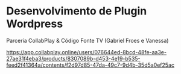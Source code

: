 # Desenvolvimento de Plugin Wordpress

Parceria CollabPlay & Código Fonte TV (Gabriel Froes e Vanessa)

https://app.collabplay.online/users/076644ed-8bcd-48fe-aa3e-27ae31f4eba3/products/8307089b-d453-4e19-b535-feed2f41364a/contents/f2d97d85-47da-49c7-9d4b-35d5a0ef25ac

